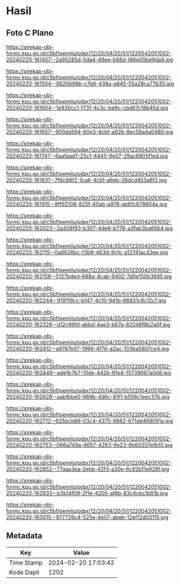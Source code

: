# Hasil

## Foto C Plano

https://sirekap-obj-formc.kpu.go.id/c5bf/pemilu/pdpr/12/20/04/20/51/1220042051002-20240220-161407--2a90285d-5da4-49ee-b88d-f46e00be9da9.jpg

https://sirekap-obj-formc.kpu.go.id/c5bf/pemilu/pdpr/12/20/04/20/51/1220042051002-20240220-161504--0620b98b-c7b6-438a-a845-55a28ca77b35.jpg

https://sirekap-obj-formc.kpu.go.id/c5bf/pemilu/pdpr/12/20/04/20/51/1220042051002-20240220-161604--1e930cc1-f731-4c3c-be9c-cbd67c18b45d.jpg

https://sirekap-obj-formc.kpu.go.id/c5bf/pemilu/pdpr/12/20/04/20/51/1220042051002-20240220-161657--950da594-60e3-4cbf-a92b-8ec58a4a0480.jpg

https://sirekap-obj-formc.kpu.go.id/c5bf/pemilu/pdpr/12/20/04/20/51/1220042051002-20240220-161747--6aafaad7-25c1-4445-9e07-29ac6805f1ed.jpg

https://sirekap-obj-formc.kpu.go.id/c5bf/pemilu/pdpr/12/20/04/20/51/1220042051002-20240220-161831--7f6c88f2-1ca6-4cb1-a6eb-26dcd453a8f2.jpg

https://sirekap-obj-formc.kpu.go.id/c5bf/pemilu/pdpr/12/20/04/20/51/1220042051002-20240220-161915--8ff92108-825f-40ab-a978-ab61c678804a.jpg

https://sirekap-obj-formc.kpu.go.id/c5bf/pemilu/pdpr/12/20/04/20/51/1220042051002-20240220-162023--2a458f93-b307-4de8-b776-a3fab3ba66b4.jpg

https://sirekap-obj-formc.kpu.go.id/c5bf/pemilu/pdpr/12/20/04/20/51/1220042051002-20240220-162115--0a8626bc-f3b9-463d-9cfc-a12741ac43ee.jpg

https://sirekap-obj-formc.kpu.go.id/c5bf/pemilu/pdpr/12/20/04/20/51/1220042051002-20240220-162158--5127bded-688a-4cab-9402-7d0e150b3695.jpg

https://sirekap-obj-formc.kpu.go.id/c5bf/pemilu/pdpr/12/20/04/20/51/1220042051002-20240220-162244--919119cc-b147-4c10-941b-66831c6c12c1.jpg

https://sirekap-obj-formc.kpu.go.id/c5bf/pemilu/pdpr/12/20/04/20/51/1220042051002-20240220-162328--d12c99fd-abbd-4ae3-b67a-82048f8b2a0f.jpg

https://sirekap-obj-formc.kpu.go.id/c5bf/pemilu/pdpr/12/20/04/20/51/1220042051002-20240220-162412--a9767e07-1996-4f76-a2ac-103ba58d7ce4.jpg

https://sirekap-obj-formc.kpu.go.id/c5bf/pemilu/pdpr/12/20/04/20/51/1220042051002-20240220-162449--ade1b7b7-10de-442b-81e4-15739067a0d8.jpg

https://sirekap-obj-formc.kpu.go.id/c5bf/pemilu/pdpr/12/20/04/20/51/1220042051002-20240220-162628--aabfbbe0-969b-4d6c-81f1-b556c1eec37b.jpg

https://sirekap-obj-formc.kpu.go.id/c5bf/pemilu/pdpr/12/20/04/20/51/1220042051002-20240220-162712--625bcb66-03c4-4375-9882-671dd469091a.jpg

https://sirekap-obj-formc.kpu.go.id/c5bf/pemilu/pdpr/12/20/04/20/51/1220042051002-20240220-162753--066a749a-8657-4263-9e23-6b60207efb10.jpg

https://sirekap-obj-formc.kpu.go.id/c5bf/pemilu/pdpr/12/20/04/20/51/1220042051002-20240220-162852--77aaa3ea-2ebb-42f3-a30e-6c92b11e928f.jpg

https://sirekap-obj-formc.kpu.go.id/c5bf/pemilu/pdpr/12/20/04/20/51/1220042051002-20240220-162933--b3b14f09-2f1e-4205-af4b-83c4cbc1b81b.jpg

https://sirekap-obj-formc.kpu.go.id/c5bf/pemilu/pdpr/12/20/04/20/51/1220042051002-20240220-163015--977726c4-525e-4e07-abeb-12ef12d03115.jpg


## Metadata

| Key        | Value               |
| ---------- | ------------------- |
| Time Stamp | 2024-02-20 17:03:42 |
| Kode Dapil | 1202                |



